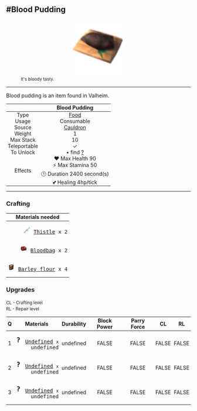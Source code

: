 <meta property="og:title" content="Blood Pudding - MoreValheim" /><meta property="og:type" content="website" /><meta property="og:image" content="/assets/blood_pudding.png" /><meta property="og:description" content="Blood Pudding is an item found in Valheim." /><meta name="theme-color" content="#546D78"><meta name="twitter:card" content="summary_large_image">
#Blood Pudding
-------------
<style>img {width:20px;}.tb {width:150px;display: block;margin-left: auto;margin-right: auto;}</style>

<style>.md-typeset table:not([class]) th:not([align]) {min-width:unset!important;}</style>
<style>td{padding:0em 0.3em!important;text-align:center!important;border-left:.05rem solid var(--md-default-fg-color--lightest)}</style>

<style>th{padding:0.1em 0.3em!important;text-align:center!important;font-weight:bold}</style>

<style>pre{text-align:right!important}</style>
<style>table tr td:first-child {border-left: 0;};</style>

<figure><img src="/assets/blood_pudding.png" class="tb" /><figcaption><small>It's bloody tasty.</small></figcaption></figure>

-------------

Blood pudding is an item found in Valheim.

|        | Blood Pudding              |
| ----------- | ------------------------------------ |
| Type | [Food](../../types/food)
| Usage | Consumable<br>
| Source | [Cauldron](../../items/cauldron)
| Weight | 1 |
| Max Stack | 10 |
| Teleportable | ✓
| To Unlock | • find [?](../../items/?)<br>
| Effects | ❤️ Max Health 90<br>⚡ Max Stamina 50<br>🕒 Duration 2400 second(s) <br>💕 Healing 4hp/tick <br>

-------------

### Crafting

| Materials needed |
| - |
| <pre>[![Thistle](/assets/thistle.png)](../../items/thistle) [Thistle](../thistle) x 2</pre> |
| <pre>[![Bloodbag](/assets/bloodbag.png)](../../items/bloodbag) [Bloodbag](../bloodbag) x 2</pre> |
| <pre>[![Barley flour](/assets/barley_flour.png)](../../items/barley_flour) [Barley flour](../barley_flour) x 4</pre> |

### Upgrades

<small>CL - Crafting level</small><br><small>RL - Repair level</small>

| Q | Materials | Durability | Block Power | Parry Force | CL | RL |
| - | - | - | - | - | - | - |
| 1 | <pre>[![Undefined](/assets/undefined.png)](../../items/undefined) [Undefined](../../items/undefined) <small>x</small> undefined</pre> | undefined | FALSE | FALSE | FALSE | FALSE |
| 2 | <pre>[![Undefined](/assets/undefined.png)](../../items/undefined) [Undefined](../../items/undefined) <small>x</small> undefined</pre> | undefined | FALSE | FALSE | FALSE | FALSE |
| 3 | <pre>[![Undefined](/assets/undefined.png)](../../items/undefined) [Undefined](../../items/undefined) <small>x</small> undefined</pre> | undefined | FALSE | FALSE | FALSE | FALSE |